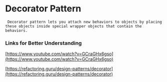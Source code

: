 # Decorator Pattern

``` Decorator pattern lets you attach new behaviors to objects by placing these objects inside special wrapper objects that contain the behaviors.```

### Links for Better Understanding

[https://www.youtube.com/watch?v=GCraGHx6gso](https://www.youtube.com/watch?v=GCraGHx6gso)

[https://refactoring.guru/design-patterns/decorator](https://refactoring.guru/design-patterns/decorator)